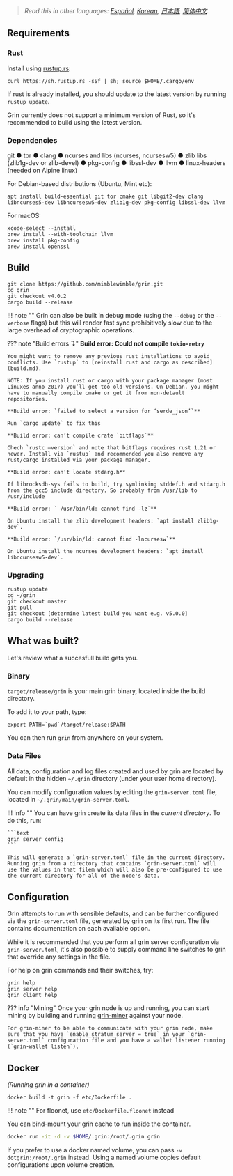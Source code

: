 > *Read this in other languages: [Español](https://github.com/mimblewimble/grin/blob/master/doc/build_ES.md), [Korean](https://github.com/mimblewimble/grin/blob/master/doc/build_KR.md), [日本語](https://github.com/mimblewimble/grin/blob/master/doc/build_JP.md), [简体中文](https://github.com/mimblewimble/grin/blob/master/doc/build_ZH-CN.md).*



## Requirements

### Rust

Install using [rustup.rs](https://rustup.rs):

```text
curl https://sh.rustup.rs -sSf | sh; source $HOME/.cargo/env
```

 If rust is already installed, you should update to the latest version by running `rustup update`.

Grin currently does not support a minimum version of Rust, so it's recommended to build using the latest version.

### Dependencies

git &#9679; tor &#9679; clang &#9679; ncurses and libs (ncurses, ncursesw5) &#9679; zlib libs (zlib1g-dev or zlib-devel) &#9679; pkg-config &#9679; libssl-dev &#9679; llvm &#9679; linux-headers (needed on Alpine linux)

For Debian-based distributions (Ubuntu, Mint etc):

```text
apt install build-essential git tor cmake git libgit2-dev clang libncurses5-dev libncursesw5-dev zlib1g-dev pkg-config libssl-dev llvm
```

For macOS:

```text
xcode-select --install
brew install --with-toolchain llvm
brew install pkg-config
brew install openssl
```

## Build

```text
git clone https://github.com/mimblewimble/grin.git
cd grin
git checkout v4.0.2
cargo build --release
```

!!! note ""
    Grin can also be built in debug mode (using the `--debug` or the `--verbose` flags) but this will render fast sync prohibitively slow due to the large overhead of cryptographic operations.

??? note "Build errors &#8628;"
    **Build error: Could not compile `tokio-retry`**

    You might want to remove any previous rust installations to avoid conflicts. Use `rustup` to [reinstall rust and cargo as described](build.md).

    NOTE: If you install rust or cargo with your package manager (most Linuxes anno 2017) you’ll get too old versions. On Debian, you might have to manually compile cmake or get it from non-detault repositories.

    **Build error: `failed to select a version for ‘serde_json’`**

    Run `cargo update` to fix this

    **Build error: can’t compile crate `bitflags`**

    Chech `rustc –version` and note that bitflags requires rust 1.21 or newer. Install via `rustup` and recommended you also remove any rust/cargo installed via your package manager.

    **Build error: can’t locate stdarg.h**

    If librocksdb-sys fails to build, try symlinking stddef.h and stdarg.h from the gcc5 include directory. So probably from /usr/lib to /usr/include

    **Build error: ` /usr/bin/ld: cannot find -lz`**

    On Ubuntu install the zlib development headers: `apt install zlib1g-dev`.

    **Build error: `/usr/bin/ld: cannot find -lncursesw`**

    On Ubuntu install the ncurses development headers: `apt install libncursesw5-dev`.

### Upgrading

```text
rustup update
cd ~/grin
git checkout master
git pull
git checkout [determine latest build you want e.g. v5.0.0]
cargo build --release
```

## What was built?

Let's review what a succesfull build gets you.

### Binary

`target/release/grin` is your main grin binary, located inside the build directory.

To add it to your path, type:

```text
export PATH=`pwd`/target/release:$PATH
```

You can then run `grin` from anywhere on your system.

### Data Files

All data, configuration and log files created and used by grin are located by default in the hidden `~/.grin` directory (under your user home directory).

You can modify configuration values by editing the `grin-server.toml` file, located in `~/.grin/main/grin-server.toml`.

!!! info ""
    You can have grin create its data files in the *current directory*. To do this, run:

    ```text
    grin server config
    ```

    This will generate a `grin-server.toml` file in the current directory. Running grin from a directory that contains `grin-server.toml` will use the values in that filem which will also be pre-configured to use the current directory for all of the node's data.


## Configuration

Grin attempts to run with sensible defaults, and can be further configured via
the `grin-server.toml` file, generated by grin on its first run. The file contains documentation on each available option.

While it is recommended that you perform all grin server configuration via
`grin-server.toml`, it's also possible to supply command line switches to grin that override any settings in the file.

For help on grin commands and their switches, try:

```text
grin help
grin server help
grin client help
```

??? info "Mining"
    Once your grin node is up and running, you can start mining by building and running [grin-miner](https://github.com/mimblewimble/grin-miner) against your node.

    For grin-miner to be able to communicate with your grin node, make sure that you have `enable_stratum_server = true` in your `grin-server.toml` configuration file and you have a wallet listener running (`grin-wallet listen`).

## Docker

*(Running grin in a container)*

```text
docker build -t grin -f etc/Dockerfile .
```

!!! note ""
    For floonet, use `etc/Dockerfile.floonet` instead

You can bind-mount your grin cache to run inside the container.

```sh
docker run -it -d -v $HOME/.grin:/root/.grin grin
```

If you prefer to use a docker named volume, you can pass `-v dotgrin:/root/.grin` instead. Using a named volume copies default configurations upon volume creation.
